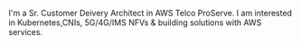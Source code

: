 
I'm a Sr. Customer Deivery Architect in AWS Telco ProServe. I am interested in Kubernetes,CNIs, 5G/4G/IMS NFVs & building solutions with AWS services. 
